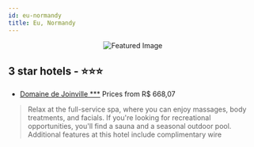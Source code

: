 ```yaml
---
id: eu-normandy
title: Eu, Normandy
---
```


<center><img src="https://i.travelapi.com/hotels/4000000/3640000/3634300/3634217/92686209_z.jpg" alt="Featured Image" /></center>


##  3 star hotels - ⭐️⭐️⭐️

-    [Domaine de Joinville ***](https://us.hurb.com/hotels/eu/domaine-de-joinville-JNP-JP070816?cmp=18055) Prices from R$ 668,07
   > Relax at the full-service spa, where you can enjoy massages, body treatments, and facials. If you're looking for recreational opportunities, you'll find a sauna and a seasonal outdoor pool. Additional features at this hotel include complimentary wire
